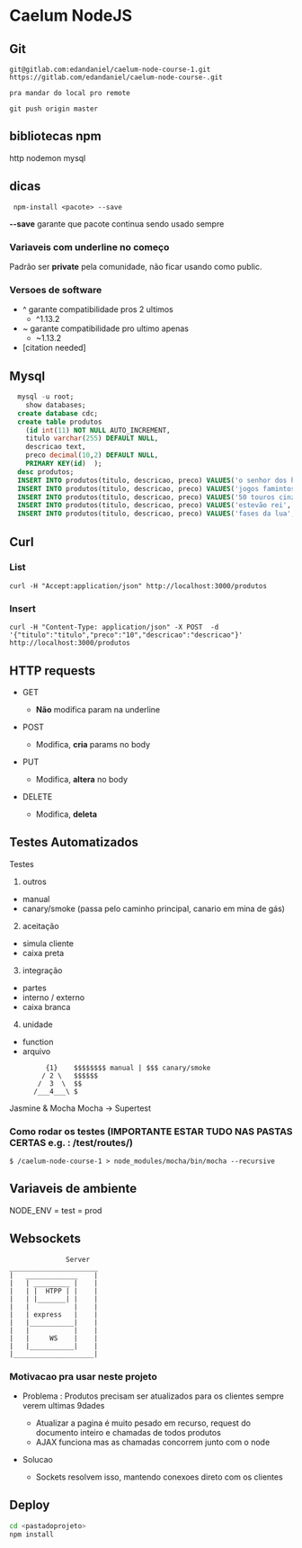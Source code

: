 # Caelum NodeJS

## Git


    git@gitlab.com:edandaniel/caelum-node-course-1.git
    https://gitlab.com/edandaniel/caelum-node-course-.git

    pra mandar do local pro remote

    git push origin master

## bibliotecas npm
http
nodemon
mysql

## dicas
     npm-install <pacote> --save
**--save** garante que pacote continua sendo usado sempre

### Variaveis com underline no começo

Padrão ser **private** pela comunidade, não ficar usando como public.



### Versoes de software
  - ^ garante compatibilidade pros 2 ultimos  
    - ^1.13.2
  - ~ garante compatibilidade pro ultimo apenas
    - ~1.13.2
  - [citation needed]

## Mysql

```sql
  mysql -u root;
	show databases;
  create database cdc;
  create table produtos
    (id int(11) NOT NULL AUTO_INCREMENT,
    titulo varchar(255) DEFAULT NULL,
    descricao text,
    preco decimal(10,2) DEFAULT NULL,
    PRIMARY KEY(id)  );
  desc produtos;
  INSERT INTO produtos(titulo, descricao, preco) VALUES('o senhor dos harry potters', 'historia sobre jedis', 10.90);
  INSERT INTO produtos(titulo, descricao, preco) VALUES('jogos famintos', 'historia sobre fome', 100.90);
  INSERT INTO produtos(titulo, descricao, preco) VALUES('50 touros cinzas', 'toureiro cinza', 0.90);
  INSERT INTO produtos(titulo, descricao, preco) VALUES('estevão rei', 'coletanea de historias dele', 1.90);
  INSERT INTO produtos(titulo, descricao, preco) VALUES('fases da lua', 'vampiros e batman', 10.90);
```

## Curl

### List

    curl -H "Accept:application/json" http://localhost:3000/produtos

### Insert

    curl -H "Content-Type: application/json" -X POST  -d '{"titulo":"titulo","preco":"10","descricao":"descricao"}' http://localhost:3000/produtos

## HTTP requests

- GET
  - **Não** modifica param na underline

- POST
  - Modifica, **cria** params no body

- PUT
  - Modifica, **altera** no body

- DELETE
  - Modifica, **deleta**

## Testes Automatizados

Testes

1. outros
  - manual
  - canary/smoke (passa pelo caminho principal, canario em mina de gás)

2. aceitação
  - simula cliente
  - caixa preta

3. integração
  - partes
  - interno / externo
  - caixa branca

4. unidade
  - function
  - arquivo

```
         {1}    $$$$$$$$ manual | $$$ canary/smoke
        / 2 \   $$$$$$
       /  3  \  $$
      /___4___\ $
```

Jasmine & Mocha
Mocha -> Supertest

### Como rodar os testes **(IMPORTANTE ESTAR TUDO NAS PASTAS CERTAS e.g. : /test/routes/)**
    $ /caelum-node-course-1 > node_modules/mocha/bin/mocha --recursive

## Variaveis de ambiente

NODE_ENV = test
         = prod

## Websockets
```
              Server
______________________
|   _____________    |
|   | _________ |    |
|   | |  HTPP | |    |
|   | |_______| |    |
|   |           |    |
|   | express   |    |
|   |___________|    |
|   |           |    |
|   |     WS    |    |
|   |___________|    |
|____________________|

```
### Motivacao pra usar neste projeto

- Problema : Produtos precisam ser atualizados para os clientes sempre verem ultimas 9dades
  - Atualizar a pagina é muito pesado em recurso, request do documento inteiro e chamadas de todos produtos
  - AJAX funciona mas as chamadas concorrem junto com o node

- Solucao
  - Sockets resolvem isso, mantendo conexoes direto com os clientes

## Deploy

```bash
cd <pastadoprojeto>
npm install
```
